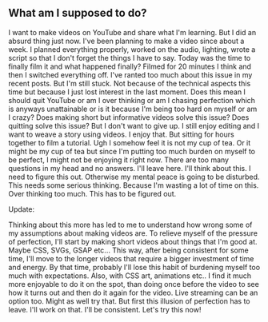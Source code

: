 ## What am I supposed to do?

I want to make videos on YouTube and share what I'm learning. But I did an absurd thing just now. I've been planning to make a video since about a week. I planned everything properly, worked on the audio, lighting, wrote a script so that I don't forget the things I have to say. Today was the time to finally film it and what happened finally? Filmed for 20 minutes I think and then I switched everything off. I've ranted too much about this issue in my recent posts. But I'm still stuck. Not because of the technical aspects this time but because I just lost interest in the last moment. Does this mean I should quit YouTube or am I over thinking or am I chasing perfection which is anyways unattainable or is it because I'm being too hard on myself or am I crazy? Does making short but informative videos solve this issue? Does quitting solve this issue? But I don't want to give up. I still enjoy editing and I want to weave a story using videos. I enjoy that. But sitting for hours together to film a tutorial. Ugh I somehow feel it is not my cup of tea. Or it might be my cup of tea but since I'm putting too much burden on myself to be perfect, I might not be enjoying it right now. There are too many questions in my head and no answers. I'll leave here. I'll think about this. I need to figure this out. Otherwise my mental peace is going to be disturbed. This needs some serious thinking. Because I'm wasting a lot of time on this. Over thinking too much. This has to be figured out. 

Update:

Thinking about this more has led to me to understand how wrong some of my assumptions about making videos are. To relieve myself of the pressure of perfection, I'll start by making short videos about things that I'm good at. Maybe CSS, SVGs, GSAP etc... This way, after being consistent for some time, I'll move to the longer videos that require a bigger investment of time and energy. By that time, probably I'll lose this habit of burdening myself too much with expectations. Also, with CSS art, animations etc.. I find it much more enjoyable to do it on the spot, than doing once before the video to see how it turns out and then do it again for the video. Live streaming can be an option too. Might as well try that. But first this illusion of perfection has to leave. I'll work on that. I'll be consistent. Let's try this now! 